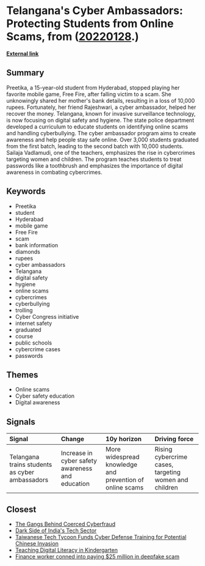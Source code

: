 # __Telangana's Cyber Ambassadors: Protecting Students from Online Scams__, from ([20220128](https://kghosh.substack.com/p/20220128).)

__[External link](https://www.wired.co.uk/article/cyber-ambassadors-india?itm_campaign=BottomRelatedStories&itm_content=footer-recirc)__



## Summary

Preetika, a 15-year-old student from Hyderabad, stopped playing her favorite mobile game, Free Fire, after falling victim to a scam. She unknowingly shared her mother's bank details, resulting in a loss of 10,000 rupees. Fortunately, her friend Rajeshwari, a cyber ambassador, helped her recover the money. Telangana, known for invasive surveillance technology, is now focusing on digital safety and hygiene. The state police department developed a curriculum to educate students on identifying online scams and handling cyberbullying. The cyber ambassador program aims to create awareness and help people stay safe online. Over 3,000 students graduated from the first batch, leading to the second batch with 10,000 students. Sailaja Vadlamudi, one of the teachers, emphasizes the rise in cybercrimes targeting women and children. The program teaches students to treat passwords like a toothbrush and emphasizes the importance of digital awareness in combating cybercrimes.

## Keywords

* Preetika
* student
* Hyderabad
* mobile game
* Free Fire
* scam
* bank information
* diamonds
* rupees
* cyber ambassadors
* Telangana
* digital safety
* hygiene
* online scams
* cybercrimes
* cyberbullying
* trolling
* Cyber Congress initiative
* internet safety
* graduated
* course
* public schools
* cybercrime cases
* passwords

## Themes

* Online scams
* Cyber safety education
* Digital awareness

## Signals

| Signal                                         | Change                                           | 10y horizon                                              | Driving force                                         |
|:-----------------------------------------------|:-------------------------------------------------|:---------------------------------------------------------|:------------------------------------------------------|
| Telangana trains students as cyber ambassadors | Increase in cyber safety awareness and education | More widespread knowledge and prevention of online scams | Rising cybercrime cases, targeting women and children |

## Closest

* [The Gangs Behind Coerced Cyberfraud](78225544dc7eb682254250761b51e8c3)
* [Dark Side of India's Tech Sector](6ed5fdeafa587adf125587208fb0e01b)
* [Taiwanese Tech Tycoon Funds Cyber Defense Training for Potential Chinese Invasion](e99358609284de847f0d590948f5b265)
* [Teaching Digital Literacy in Kindergarten](ad15fbe04bbe50ec3436c61403d19fca)
* [Finance worker conned into paying $25 million in deepfake scam](d58f865ef4ddbe1ee773770b8910a10b)